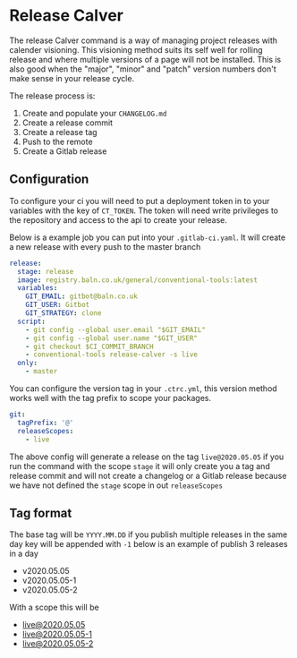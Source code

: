 # Release Calver

The release Calver command is a way of managing project releases with calender
visioning. This visioning method suits its self well for rolling release and
where multiple versions of a page will not be installed. This is also good when
the "major", "minor" and "patch" version numbers don't make sense in your
release cycle.

The release process is:

1. Create and populate your `CHANGELOG.md`
2. Create a release commit
3. Create a release tag
4. Push to the remote
5. Create a Gitlab release

## Configuration

To configure your ci you will need to put a deployment token in to your
variables with the key of `CT_TOKEN`. The token will need write privileges to
the repository and access to the api to create your release.

Below is a example job you can put into your `.gitlab-ci.yaml`. It will create a
new release with every push to the master branch

```yaml
release:
  stage: release
  image: registry.baln.co.uk/general/conventional-tools:latest
  variables:
    GIT_EMAIL: gitbot@baln.co.uk
    GIT_USER: Gitbot
    GIT_STRATEGY: clone
  script:
    - git config --global user.email "$GIT_EMAIL"
    - git config --global user.name "$GIT_USER"
    - git checkout $CI_COMMIT_BRANCH
    - conventional-tools release-calver -s live
  only:
    - master
```

You can configure the version tag in your `.ctrc.yml`, this version method works
well with the tag prefix to scope your packages.

```yml
git:
  tagPrefix: '@'
  releaseScopes:
    - live
```

The above config will generate a release on the tag `live@2020.05.05` if you run
the command with the scope `stage` it will only create you a tag and release
commit and will not create a changelog or a Gitlab release because we have not
defined the `stage` scope in out `releaseScopes`

## Tag format

The base tag will be `YYYY.MM.DD` if you publish multiple releases in the same
day key will be appended with `-1` below is an example of publish 3 releases in
a day

- v2020.05.05
- v2020.05.05-1
- v2020.05.05-2

With a scope this will be

- live@2020.05.05
- live@2020.05.05-1
- live@2020.05.05-2

